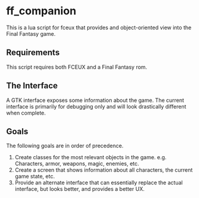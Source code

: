 # ff_companion
This is a lua script for fceux that provides and object-oriented view into the Final Fantasy game.

## Requirements
This script requires both FCEUX and a Final Fantasy rom. 

## The Interface
A GTK interface exposes some information about the game. The current interface is primarily for debugging only and will look drastically different when complete.

## Goals
The following goals are in order of precedence.

1. Create classes for the most relevant objects in the game. e.g. Characters, armor, weapons, magic, enemies, etc.
2. Create a screen that shows information about all characters, the current game state, etc.
3. Provide an alternate interface that can essentially replace the actual interface, but looks better, and provides a better UX.
